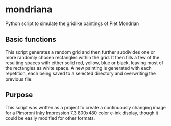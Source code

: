 # mondriana

Python script to simulate the gridlike paintings of Piet Mondrian

## Basic functions

This script generates a random grid and then further subdivides one or more randomly chosen rectangles within the grid. It then fills a few of the resulting spaces with either solid red, yellow, blue or black, leaving most of the rectangles as white space. A new painting is generated with each repetition, each being saved to a selected directory and overwriting the previous file.

## Purpose

This script was written as a project to create a continuously changing image for a Pimoroni Inky Impression 7.3 800x480 color e-ink display, though it could be easily modified for other formats.

